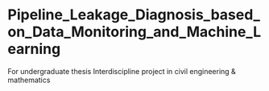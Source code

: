 # Pipeline_Leakage_Diagnosis_based_on_Data_Monitoring_and_Machine_Learning

For undergraduate thesis
Interdiscipline project in civil engineering & mathematics
